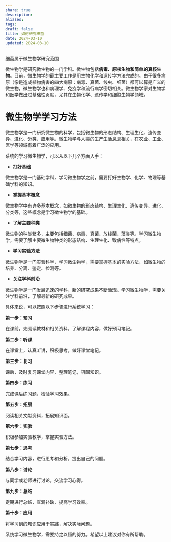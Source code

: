 ```yaml
---
share: true
description: 
aliases: 
tags: 
draft: false
title: 如何研究细菌
date: 2024-03-10
updated: 2024-03-10
---
```

细菌属于微生物学研究范围

微生物学是研究微生物的一门学科。微生物包括**病毒、原核生物和简单的真核生物**。目前，微生物学的最主要工作是用生物化学和遗传学方法完成的。由于很多病原（像是造成植物病害的四大病原：病毒、真菌、线虫、细菌）都可以算是广义的微生物，微生物学也和病理学、免疫学和流行病学密切相关。微生物学家对生物学和医学做出过基础性贡献，尤其在生物化学、遗传学和细胞生物学领域。


# 微生物学学习方法
微生物学是一门研究微生物的科学，包括微生物的形态结构、生理生化、遗传变异、进化、分类、应用等。微生物学与人类的生产生活息息相关，在农业、工业、医学等领域有着广泛的应用。

系统的学习微生物学，可以从以下几个方面入手：

- **打好基础**

微生物学是一门基础学科，学习微生物学之前，需要打好生物学、化学、物理等基础学科的知识。

- **掌握基本概念**

微生物学中有许多基本概念，如微生物的形态结构、生理生化、遗传变异、进化、分类等，这些概念是学习微生物学的基础。

- **了解主要种类**

微生物的种类繁多，主要包括细菌、病毒、真菌、放线菌、藻类等。学习微生物学，需要了解主要微生物种类的形态结构、生理生化、致病性等特点。

- **学习实验方法**

微生物学是一门实验科学，学习微生物学，需要掌握基本的实验方法，如微生物的培养、分离、鉴定、检测等。

- **关注学科前沿**

微生物学是一门发展迅速的学科，新的研究成果不断涌现。学习微生物学，需要关注学科前沿，了解最新的研究成果。

具体来说，可以按照以下步骤进行系统学习：

**第一步：预习**

在课前，先阅读教材和相关资料，了解课程内容，做好预习笔记。

**第二步：听课**

在课堂上，认真听讲，积极思考，做好课堂笔记。

**第三步：复习**

课后，及时复习课堂内容，整理笔记，巩固知识。

**第四步：练习**

完成课后练习题，检验学习效果。

**第五步：拓展**

阅读相关文献资料，拓展知识面。

**第六步：实验**

积极参加实验教学，掌握实验方法。

**第七步：思考**

结合学习内容，进行思考和分析，提出自己的问题。

**第八步：讨论**

与同学或老师进行讨论，交流学习心得。

**第九步：总结**

定期进行总结，查漏补缺，提高学习效率。

**第十步：应用**

将学习到的知识应用于实践，解决实际问题。

系统学习微生物学，需要持之以恒的努力。希望以上建议对你有所帮助。